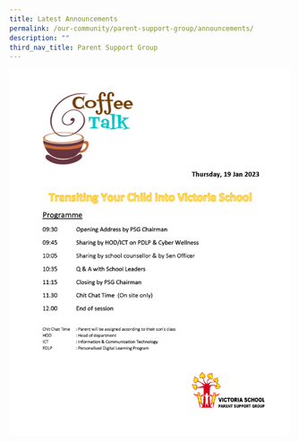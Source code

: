 ```yaml
---
title: Latest Announcements
permalink: /our-community/parent-support-group/announcements/
description: ""
third_nav_title: Parent Support Group
---
```

![](/images/coffee-talk-poster-2023-underlatestann.jpg)